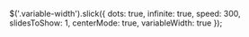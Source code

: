 $('.variable-width').slick({
  dots: true,
  infinite: true,
  speed: 300,
  slidesToShow: 1,
  centerMode: true,
  variableWidth: true
});
